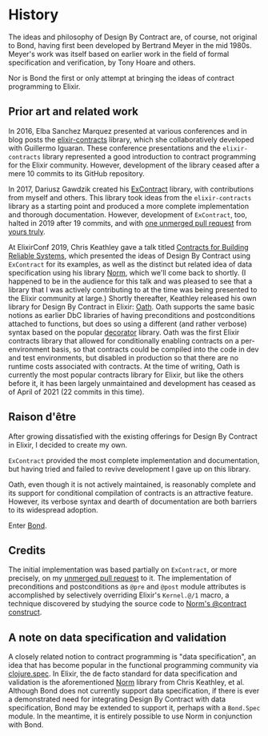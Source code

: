 # History

The ideas and philosophy of Design By Contract are, of course, not original to
Bond, having first been developed by Bertrand Meyer in the mid 1980s. Meyer's
work was itself based on earlier work in the field of formal specification and
verification, by Tony Hoare and others.

Nor is Bond the first or only attempt at bringing the ideas of contract
programming to Elixir.

## Prior art and related work

In 2016, Elba Sanchez Marquez presented at various conferences and in blog posts
the [elixir-contracts](https://github.com/epsanchezma/elixir-contracts) library,
which she collaboratively developed with Guillermo Iguaran. These conference
presentations and the `elixir-contracts` library represented a good introduction
to contract programming for the Elixir community. However, development of the
library ceased after a mere 10 commits to its GitHub repository.

In 2017, Dariusz Gawdzik created his
[ExContract](https://github.com/JDUnity/ex_contract) library, with contributions
from myself and others. This library took ideas from the `elixir-contracts`
library as a starting point and produced a more complete implementation and
thorough documentation. However, development of `ExContract`, too, halted in
2019 after 19 commits, and with
[one unmerged pull request](https://github.com/JDUnity/ex_contract/pull/4)
from [yours truly](https://github.com/jvoegele).

At ElixirConf 2019, Chris Keathley gave a talk titled
[Contracts for Building Reliable Systems](https://www.youtube.com/watch?v=tpo3JUyVIjQ),
which presented the ideas of Design By Contract using `ExContract` for
its examples, as well as the distinct but related idea of data specification
using his library [Norm](https://github.com/elixir-toniq/norm), which we'll come
back to shortly. (I happened to be in the audience for this talk and was pleased
to see that a library that I was actively contributing to at the time was being
presented to the Elixir community at large.) Shortly thereafter, Keathley
released his own library for Design By Contract in Elixir:
[Oath](https://github.com/keathley/oath). Oath supports the same basic notions
as earlier DbC libraries of having preconditions and postconditions attached to
functions, but does so using a different (and rather verbose) syntax based on
the popular [decorator](https://github.com/arjan/decorator) library. Oath was
the first Elixir contracts library that allowed for conditionally enabling
contracts on a per-environment basis, so that contracts could be compiled into
the code in dev and test environments, but disabled in production so that
there are no runtime costs associated with contracts. At the time of writing,
Oath is currently the most popular contracts library for Elixir, but like the
others before it, it has been largely unmaintained and development has ceased
as of April of 2021 (22 commits in this time).

## Raison d'être

After growing dissatisfied with the existing offerings for Design By Contract in
Elixir, I decided to create my own.

`ExContract` provided the most complete implementation and documentation, but
having tried and failed to revive development I gave up on this library.

Oath, even though it is not actively maintained, is reasonably complete and its
support for conditional compilation of contracts is an attractive feature.
However, its verbose syntax and dearth of documentation are both barriers to its
widespread adoption.

Enter [Bond](https://github.com/jvoegele/bond).

## Credits

The initial implementation was based partially on `ExContract`, or more
precisely, on my
[unmerged pull request](https://github.com/JDUnity/ex_contract/pull/4) to it.
The implementation of preconditions and postconditions as `@pre` and `@post`
module attributes is accomplished by selectively overriding Elixir's
`Kernel.@/1` macro, a technique discovered by studying the source code to
[Norm's @contract construct](https://github.com/elixir-toniq/norm/blob/be1c31bc33ae10723b3d4fe8b9b3a2ffce90b710/lib/norm/contract.ex#L57-L65).

## A note on data specification and validation

A closely related notion to contract programming is "data specification", an
idea that has become popular in the functional programming community via
[clojure.spec](https://clojure.org/about/spec). In Elixir, the de facto standard
for data specification and validation is the aforementioned
[Norm](https://github.com/elixir-toniq/norm) library from Chris Keathley, et al.
Although Bond does not currently support data specification, if there is ever
a demonstrated need for integrating Design By Contract with data specification,
Bond may be extended to support it, perhaps with a `Bond.Spec` module. In the
meantime, it is entirely possible to use Norm in conjunction with Bond.
